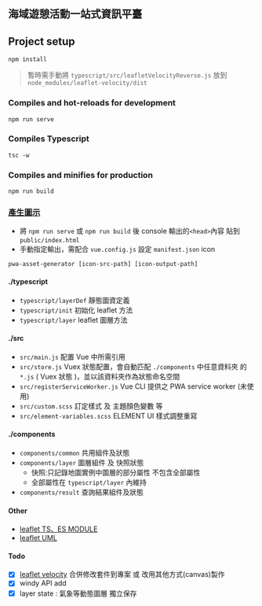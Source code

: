## 海域遊憩活動一站式資訊平臺

## Project setup
```
npm install
```

> 暫時需手動將 `typescript/src/leafletVelocityReverse.js` 放到 `node_modules/leaflet-velocity/dist`

### Compiles and hot-reloads for development
```
npm run serve
```

### Compiles Typescript
```
tsc -w
```

### Compiles and minifies for production
```
npm run build
```

### [產生圖示](https://www.npmjs.com/package/pwa-asset-generator) 
* 將 `npm run serve` 或 `npm run build` 後 console 輸出的`<head>`內容 貼到 `public/index.html`
* 手動指定輸出，需配合 `vue.config.js` 設定 `manifest.json` icon
```
pwa-asset-generator [icon-src-path] [icon-output-path]
```

#### ./typescript
* `typescript/layerDef` 靜態圖資定義
* `typescript/init` 初始化 leaflet 方法
* `typescript/layer` leaflet 圖層方法

#### ./src
* `src/main.js` 配置 Vue 中所需引用
* `src/store.js` Vuex 狀態配置，會自動匹配 `./components` 中任意資料夾 的 `*.js` ( Vuex 狀態 )，並以該資料夾作為狀態命名空間
* `src/registerServiceWorker.js` Vue CLI 提供之 PWA service worker (未使用)
* `src/custom.scss` 訂定樣式 及 主題顏色變數 等
* `src/element-variables.scss` ELEMENT UI 樣式調整重寫

#### ./components
* `components/common` 共用組件及狀態
* `components/layer` 圖層組件 及 快照狀態
    * 快照:只記錄地圖實例中圖層的部分屬性 不包含全部屬性
    * 全部屬性在 `typescript/layer` 內維持
* `components/result` 查詢結果組件及狀態

#### Other
* [leaflet TS、ES MODULE](https://cli.vuejs.org/config/)
* [leaflet UML](https://leafletjs.com/examples/extending/class-diagram.html)

#### Todo 
- [x] [leaflet velocity](https://github.com/linghuam/ocean-weather) 合併修改套件到專案 或 改用其他方式(canvas)製作
- [X] windy API add
- [X] layer state : 氣象等動態圖層 獨立保存
